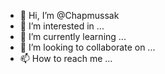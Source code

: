 - 👋 Hi, I’m @Chapmussak
- 👀 I’m interested in ...
- 🌱 I’m currently learning ...
- 💞️ I’m looking to collaborate on ...
- 📫 How to reach me ...

<!---
Chapmussak/Chapmussak is a ✨ special ✨ repository because its `README.md` (this file) appears on your GitHub profile.
You can click the Preview link to take a look at your changes.
--->

